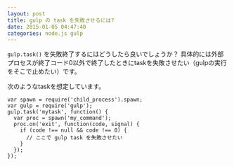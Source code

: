 ```yaml
---
layout: post
title: gulp の task を失敗させるには?
date: 2015-01-05 04:47:40
categories: node.js gulp
---
```

<!-- {% raw %} -->
<p><code>gulp.task()</code> を失敗終了するにはどうしたら良いでしょうか？
具体的には外部プロセスが終了コード0以外で終了したときにtaskを失敗させたい（gulpの実行をそこで止めたい）です。</p>

<p>次のようなtaskを想定しています。</p>

<pre><code>var spawn = require('child_process').spawn;
var gulp = require('gulp');
gulp.task('mytask', function() {
  var proc = spawn('my_command');
  proc.on('exit', function(code, signal) {
    if (code !== null &amp;&amp; code !== 0) {
      // ここで gulp task を失敗させたい
    }
  });
});
</code></pre>
<!-- {% endraw %} -->
